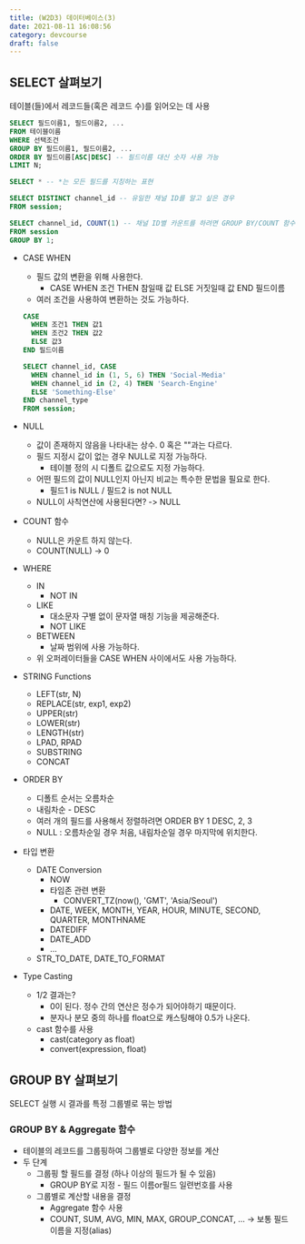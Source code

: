 ```yaml
---
title: (W2D3) 데이터베이스(3)
date: 2021-08-11 16:08:56
category: devcourse
draft: false
---
```


## SELECT 살펴보기

테이블(들)에서 레코드들(혹은 레코드 수)를 읽어오는 데 사용

```sql
SELECT 필드이름1, 필드이름2, ...
FROM 테이블이름
WHERE 선택조건
GROUP BY 필드이름1, 필드이름2, ...
ORDER BY 필드이름[ASC|DESC] -- 필드이름 대신 숫자 사용 가능
LIMIT N;
```

```sql
SELECT * -- *는 모든 필드를 지칭하는 표현

SELECT DISTINCT channel_id -- 유일한 채널 ID를 알고 싶은 경우
FROM session;

SELECT channel_id, COUNT(1) -- 채널 ID별 카운트를 하려면 GROUP BY/COUNT 함수
FROM session
GROUP BY 1;
```

- CASE WHEN

  - 필드 값의 변환을 위해 사용한다.
    - CASE WHEN 조건 THEN 참일때 값 ELSE 거짓일때 값 END 필드이름
  - 여러 조건을 사용하여 변환하는 것도 가능하다.

  ```sql
  CASE
  	WHEN 조건1 THEN 값1
  	WHEN 조건2 THEN 값2
  	ELSE 값3
  END 필드이름
  ```

  ```sql
  SELECT channel_id, CASE
  	WHEN channel_id in (1, 5, 6) THEN 'Social-Media'
  	WHEN channel_id in (2, 4) THEN 'Search-Engine'
  	ELSE 'Something-Else'
  END channel_type
  FROM session;
  ```

- NULL
  - 값이 존재하지 않음을 나타내는 상수. 0 혹은 ""과는 다르다.
  - 필드 지정시 값이 없는 경우 NULL로 지정 가능하다.
    - 테이블 정의 시 디폴트 값으로도 지정 가능하다.
  - 어떤 필드의 값이 NULL인지 아닌지 비교는 특수한 문법을 필요로 한다.
    - 필드1 is NULL / 필드2 is not NULL
  - NULL이 사칙연산에 사용된다면? -> NULL

- COUNT 함수
  - NULL은 카운트 하지 않는다.
  - COUNT(NULL) -> 0

- WHERE
  - IN
    - NOT IN
  - LIKE
    - 대소문자 구별 없이 문자열 매칭 기능을 제공해준다.
    - NOT LIKE
  - BETWEEN
    - 날짜 범위에 사용 가능하다.
  - 위 오퍼레이터들을 CASE WHEN 사이에서도 사용 가능하다.

- STRING Functions
  - LEFT(str, N)
  - REPLACE(str, exp1, exp2)
  - UPPER(str)
  - LOWER(str)
  - LENGTH(str)
  - LPAD, RPAD
  - SUBSTRING
  - CONCAT

- ORDER BY
  - 디폴트 순서는 오름차순
  - 내림차순 - DESC
  - 여러 개의 필드를 사용해서 정렬하려면 ORDER BY 1 DESC, 2, 3
  - NULL : 오름차순일 경우 처음, 내림차순일 경우 마지막에 위치한다.

- 타입 변환
  - DATE Conversion
    - NOW
    - 타임존 관련 변환
      - CONVERT_TZ(now(), 'GMT', 'Asia/Seoul')
    - DATE, WEEK, MONTH, YEAR, HOUR, MINUTE, SECOND, QUARTER, MONTHNAME
    - DATEDIFF
    - DATE_ADD
    - ...
  - STR_TO_DATE, DATE_TO_FORMAT

- Type Casting
  - 1/2 결과는?
    - 0이 된다. 정수 간의 연산은 정수가 되어야하기 때문이다.
    - 분자나 분모 중의 하나를 float으로 캐스팅해야 0.5가 나온다.
  - cast 함수를 사용
    - cast(category as float)
    - convert(expression, float)



## GROUP BY 살펴보기

SELECT 실행 시 결과를 특정 그룹별로 묶는 방법

### GROUP BY & Aggregate 함수

- 테이블의 레코드를 그룹핑하여 그룹별로 다양한 정보를 계산
- 두 단계
  - 그룹핑 할 필드를 결정 (하나 이상의 필드가 될 수 있음)
    - GROUP BY로 지정 - 필드 이름or필드 일련번호를 사용
  - 그룹별로 계산할 내용을 결정
    - Aggregate 함수 사용
    - COUNT, SUM, AVG, MIN, MAX, GROUP_CONCAT, ... -> 보통 필드 이름을 지정(alias)